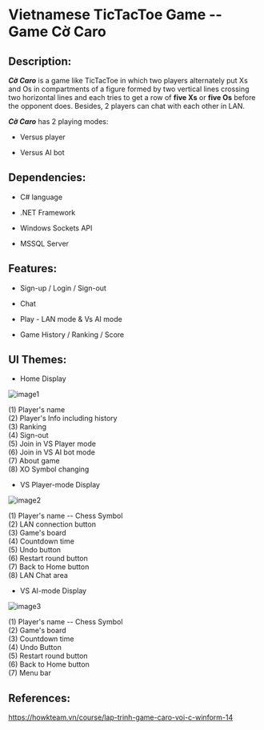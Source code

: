# **Vietnamese TicTacToe Game -- Game Cờ Caro**

## Description:


***Cờ Caro*** is a game like TicTacToe in which two players alternately put Xs and Os in compartments of a figure formed by two vertical lines crossing two horizontal lines and each tries to get a row of **five Xs** or **five Os** before the opponent does. Besides, 2 players can chat with each other in LAN.

***Cờ Caro*** has 2 playing modes:

-   Versus player

-   Versus AI bot

## Dependencies:

-   C# language

-   .NET Framework

-   Windows Sockets API

-   MSSQL Server

## Features:

-   Sign-up / Login / Sign-out

-   Chat

-   Play - LAN mode & Vs AI mode

-   Game History / Ranking / Score

## UI Themes:

-   Home Display

![image1](https://user-images.githubusercontent.com/81474312/181385562-ae23d9a8-9000-4794-a8f4-26cf880e912d.png)



\(1\) Player's name   
\(2\) Player's Info including history                    
\(3\) Ranking                   
\(4\) Sign-out                 
\(5\) Join in VS Player mode   
\(6\) Join in VS AI bot mode   
\(7\) About game    
\(8\) XO Symbol changing  


-   VS Player-mode Display

![image2](https://user-images.githubusercontent.com/81474312/181385668-2e73be48-ec48-4f91-9263-efe8452946af.png)

\(1\) Player's name -- Chess Symbol  
\(2\) LAN connection button          
\(3\) Game's board                   
\(4\) Countdown time           
\(5\) Undo button  
\(6\) Restart round button   
\(7\) Back to Home button   
\(8\) LAN Chat area   


-   VS AI-mode Display

![image3](https://user-images.githubusercontent.com/81474312/181385686-a979086d-576d-4a17-bcce-5cb6eb6b3b33.png)

\(1\) Player's name -- Chess Symbol  
\(2\) Game's board       
\(3\) Countdown time                  
\(4\) Undo Button        
\(5\) Restart round button    
\(6\) Back to Home button   
\(7\) Menu bar  

## References:

<https://howkteam.vn/course/lap-trinh-game-caro-voi-c-winform-14>
